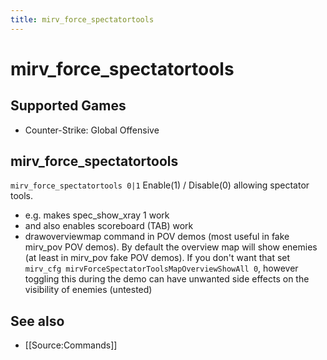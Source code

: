 ```yaml
---
title: mirv_force_spectatortools
---
```


# mirv_force_spectatortools

## Supported Games
- Counter-Strike: Global Offensive

## mirv_force_spectatortools

`mirv_force_spectatortools 0|1`
Enable(1) / Disable(0) allowing spectator tools.

- e.g. makes spec_show_xray 1 work
- and also enables scoreboard (TAB) work
- drawoverviewmap command in POV demos (most useful in fake mirv_pov POV demos). By default the overview map will show enemies (at least in mirv_pov fake POV demos). If you don't want that set `mirv_cfg mirvForceSpectatorToolsMapOverviewShowAll 0`, however toggling this during the demo can have unwanted side effects on the visibility of enemies (untested)

## See also
- [[Source:Commands]]